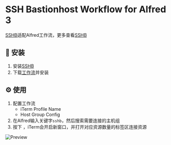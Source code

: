 # SSH Bastionhost Workflow for Alfred 3

[SSHB](https://github.com/zhiozhou/sshb)适配Alfred工作流，更多查看[SSHB](https://github.com/zhiozhou/sshb)

## 🔧 安装

1. 安装[SSHB](https://github.com/zhiozhou/sshb)
2. 下载[工作流](https://github.com/zhiozhou/alfred-sshb/releases)并安装

## ⚙️ 使用

1. 配置工作流
   - iTerm Profile Name
   - Host Group Config
2. 在Alfred输入关键字`sshb`，然后搜索需要连接的主机组
3. 按下<enter> ，iTerm会开启新窗口，并打开对应资源数量的标签区连接资源

![Preview](https://raw.githubusercontent.com/zhiozhou/pics/master/picgo/2024-10%2Falfred-sshb-9ad904.png)

